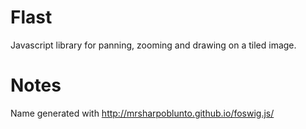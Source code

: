 # Flast

Javascript library for panning, zooming and drawing on a tiled image.


# Notes

Name generated with http://mrsharpoblunto.github.io/foswig.js/
